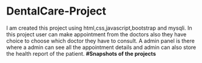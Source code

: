 # DentalCare-Project
I am created this project using html,css,javascript,bootstrap and mysqli.
In this project user can make appointment from the doctors also they have choice to choose which doctor they have to consult.
A admin panel is there where a admin can see all the appointment details and admin can also store the health report of the patient.
**#Snapshots of the projects**

